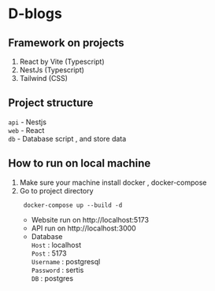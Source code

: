 # D-blogs

## Framework on projects
1. React by Vite (Typescript)
2. NestJs (Typescript)
3. Tailwind (CSS)

## Project structure
 `api` - Nestjs  
 `web` - React  
 `db` - Database script , and store data
 
 ## How to run on local machine
1. Make sure your machine install docker , docker-compose
2. Go to project directory
    ```
     docker-compose up --build -d
    ```
    - Website run on http://localhost:5173
    - API run on http://localhost:3000
    - Database   
        `Host` : localhost  
        `Post` : 5173   
        `Username` : postgresql  
        `Password` : sertis     
        `DB` : postgres
 